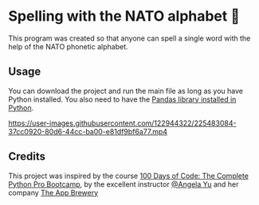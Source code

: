 # Spelling with the NATO alphabet 📖

This program was created so that anyone can spell a single word with the help of the NATO phonetic alphabet.

## Usage

You can download the project and run the main file as long as you have Python installed. You also need to have the [Pandas library installed in Python](https://pandas.pydata.org/docs/getting_started/install.html).

https://user-images.githubusercontent.com/122944322/225483084-37cc0920-80d6-44cc-ba00-e81df9bf6a77.mp4

## Credits
This project was inspired by the course [100 Days of Code: The Complete Python Pro Bootcamp](https://www.udemy.com/course/100-days-of-code/), by the excellent instructor [@Angela Yu](https://github.com/angelabauer) and her company [The App Brewery](https://appbrewery.com/)
